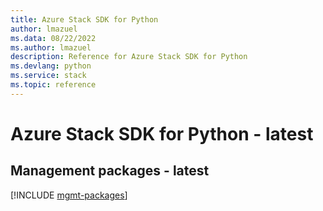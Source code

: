 ```yaml
---
title: Azure Stack SDK for Python
author: lmazuel
ms.data: 08/22/2022
ms.author: lmazuel
description: Reference for Azure Stack SDK for Python
ms.devlang: python
ms.service: stack
ms.topic: reference
---
```

# Azure Stack SDK for Python - latest

## Management packages - latest
[!INCLUDE [mgmt-packages](stack-mgmt-index.md)]